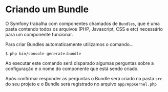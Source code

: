 # Criando um Bundle

O Symfony trabalha com componentes chamados de `Bundles`, que é uma pasta contendo todos
os arquivos (PHP, Javascript, CSS e etc) necessário para um componente funcionar.

Para criar Bundles automaticamente utilizamos o comando...

    $ php bin/console generate:bundle

Ao executar este comando será disparado algumas perguntas sobre a configuração e o nome do 
componente que está sendo criado.

Após confirmar responder as perguntas o Bundle será criado na pasta `src` do seu projeto e o 
Bundle será registrado no arquivo `app/AppKernel.php`
